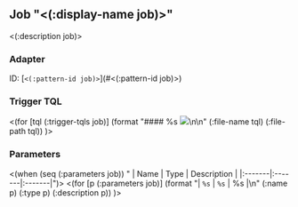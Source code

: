 ## Job "<(:display-name job)>"<a id="<(:id job)>"></a>

<(:description job)>

### Adapter

ID: [`<(:pattern-id job)>`](#<(:pattern-id job)>)

### Trigger TQL
<(for [tql (:trigger-tqls job)]
(format "#### %s
![](%s)\n\n" (:file-name tql) (:file-path tql))
)>

### Parameters

<(when (seq (:parameters job)) "
| Name | Type | Description |
|:-------|:-------|:-------|")>
<(for [p (:parameters job)]
(format "| `%s` | `%s` | %s |\n" (:name p) (:type p) (:description p))
)>
